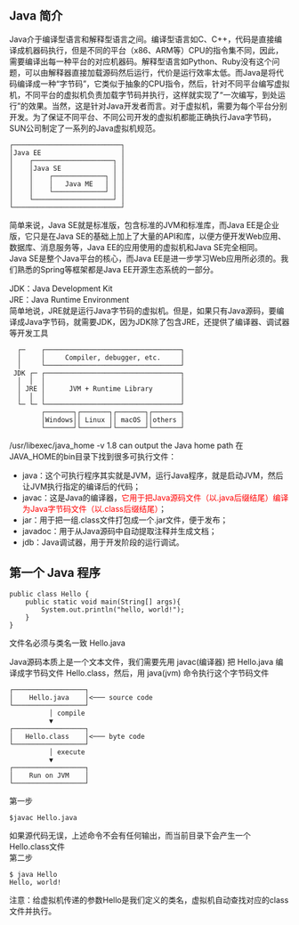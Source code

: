 ## Java 简介

Java介于编译型语言和解释型语言之间。编译型语言如C、C++，代码是直接编译成机器码执行，但是不同的平台（x86、ARM等）CPU的指令集不同，因此，需要编译出每一种平台的对应机器码。解释型语言如Python、Ruby没有这个问题，可以由解释器直接加载源码然后运行，代价是运行效率太低。而Java是将代码编译成一种“字节码”，它类似于抽象的CPU指令，然后，针对不同平台编写虚拟机，不同平台的虚拟机负责加载字节码并执行，这样就实现了“一次编写，到处运行”的效果。当然，这是针对Java开发者而言。对于虚拟机，需要为每个平台分别开发。为了保证不同平台、不同公司开发的虚拟机都能正确执行Java字节码，SUN公司制定了一系列的Java虚拟机规范。

```
┌───────────────────────────┐
│Java EE                    │
│    ┌────────────────────┐ │
│    │Java SE             │ │
│    │    ┌─────────────┐ │ │
│    │    │   Java ME   │ │ │
│    │    └─────────────┘ │ │
│    └────────────────────┘ │
└───────────────────────────┘
```
简单来说，Java SE就是标准版，包含标准的JVM和标准库，而Java EE是企业版，它只是在Java SE的基础上加上了大量的API和库，以便方便开发Web应用、数据库、消息服务等，Java EE的应用使用的虚拟机和Java SE完全相同。\
Java SE是整个Java平台的核心，而Java EE是进一步学习Web应用所必须的。我们熟悉的Spring等框架都是Java EE开源生态系统的一部分。


JDK：Java Development Kit \
JRE：Java Runtime Environment\
简单地说，JRE就是运行Java字节码的虚拟机。但是，如果只有Java源码，要编译成Java字节码，就需要JDK，因为JDK除了包含JRE，还提供了编译器、调试器等开发工具
```
  ┌─    ┌──────────────────────────────────┐
  │     │     Compiler, debugger, etc.     │
  │     └──────────────────────────────────┘
 JDK ┌─ ┌──────────────────────────────────┐
  │  │  │                                  │
  │ JRE │      JVM + Runtime Library       │
  │  │  │                                  │
  └─ └─ └──────────────────────────────────┘
        ┌───────┐┌───────┐┌───────┐┌───────┐
        │Windows││ Linux ││ macOS ││others │
        └───────┘└───────┘└───────┘└───────┘
```


/usr/libexec/java_home -v 1.8 can output the Java home path
在JAVA_HOME的bin目录下找到很多可执行文件：
* java：这个可执行程序其实就是JVM，运行Java程序，就是启动JVM，然后让JVM执行指定的编译后的代码；
* javac：这是Java的编译器，<span style="color:red">它用于把Java源码文件（以.java后缀结尾）编译为Java字节码文件（以.class后缀结尾）</span>；
* jar：用于把一组.class文件打包成一个.jar文件，便于发布；
* javadoc：用于从Java源码中自动提取注释并生成文档；
* jdb：Java调试器，用于开发阶段的运行调试。


## 第一个 Java 程序
```
public class Hello {
    public static void main(String[] args){
        System.out.println("hello, world!");
    }
}
```

文件名必须与类名一致 Hello.java

Java源码本质上是一个文本文件，我们需要先用 javac(编译器) 把 Hello.java 编译成字节码文件 Hello.class，然后，用 java(jvm) 命令执行这个字节码文件
```
┌──────────────────┐
│    Hello.java    │<─── source code
└──────────────────┘
          │ compile
          ▼
┌──────────────────┐
│   Hello.class    │<─── byte code
└──────────────────┘
          │ execute
          ▼
┌──────────────────┐
│    Run on JVM    │
└──────────────────┘
```
第一步
```
$javac Hello.java
```
如果源代码无误，上述命令不会有任何输出，而当前目录下会产生一个Hello.class文件 \
第二步 
```
$ java Hello
Hello, world!
```
注意：给虚拟机传递的参数Hello是我们定义的类名，虚拟机自动查找对应的class文件并执行。